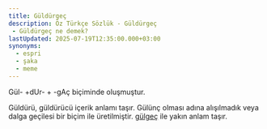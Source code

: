 ```yaml
---
title: Güldürgeç
description: Öz Türkçe Sözlük - Güldürgeç 
 - Güldürgeç ne demek?
lastUpdated: 2025-07-19T12:35:00.000+03:00
synonyms:
  - espri
  - şaka
  - meme
---
```

Gül- +dUr- + -gAç biçiminde oluşmuştur.

Güldürü, güldürücü içerik anlamı taşır. Gülünç olması adına alışılmadık veya dalga geçilesi bir biçim ile üretilmiştir. [gülgeç](/sozluk/gülgeç) ile yakın anlam taşır.
